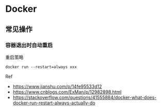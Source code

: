# Docker

## 常见操作
### 容器退出时自动重启
重启策略

`docker run --restart=always xxx`

Ref
- https://www.jianshu.com/p/14fe95533d12
- https://www.cnblogs.com/ExMan/p/12982898.html
- https://stackoverflow.com/questions/41555884/docker-what-does-docker-run-restart-always-actually-do
